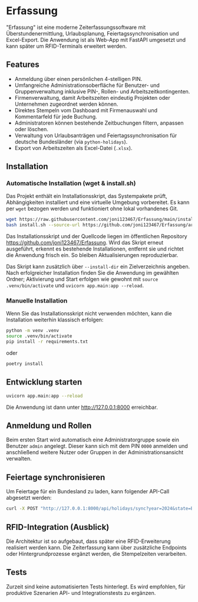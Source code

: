 # Erfassung

"Erfassung" ist eine moderne Zeiterfassungssoftware mit Überstundenermittlung, Urlaubsplanung, Feiertagssynchronisation und Excel-Export. Die Anwendung ist als Web-App mit FastAPI umgesetzt und kann später um RFID-Terminals erweitert werden.

## Features

- Anmeldung über einen persönlichen 4-stelligen PIN.
- Umfangreiche Administrationsoberfläche für Benutzer- und Gruppenverwaltung inklusive PIN-, Rollen- und Arbeitszeitkontingenten.
- Firmenverwaltung, damit Arbeitszeiten eindeutig Projekten oder Unternehmen zugeordnet werden können.
- Direktes Stempeln vom Dashboard mit Firmenauswahl und Kommentarfeld für jede Buchung.
- Administratoren können bestehende Zeitbuchungen filtern, anpassen oder löschen.
- Verwaltung von Urlaubsanträgen und Feiertagssynchronisation für deutsche Bundesländer (via `python-holidays`).
- Export von Arbeitszeiten als Excel-Datei (`.xlsx`).

## Installation

### Automatische Installation (wget & install.sh)

Das Projekt enthält ein Installationsskript, das Systempakete prüft, Abhängigkeiten installiert und eine virtuelle Umgebung vorbereitet. Es kann per `wget` bezogen werden und funktioniert ohne lokal vorhandenes Git.

```bash
wget https://raw.githubusercontent.com/joni123467/Erfassung/main/install.sh -O install.sh
bash install.sh --source-url https://github.com/joni123467/Erfassung/archive/refs/heads/main.tar.gz
```

Das Installationsskript und der Quellcode liegen im öffentlichen Repository <https://github.com/joni123467/Erfassung>. Wird das Skript erneut ausgeführt, erkennt es bestehende Installationen, entfernt sie und richtet die Anwendung frisch ein. So bleiben Aktualisierungen reproduzierbar.

Das Skript kann zusätzlich über `--install-dir` ein Zielverzeichnis angeben. Nach erfolgreicher Installation finden Sie die Anwendung im gewählten Ordner; Aktivierung und Start erfolgen wie gewohnt mit `source .venv/bin/activate` und `uvicorn app.main:app --reload`.

### Manuelle Installation

Wenn Sie das Installationsskript nicht verwenden möchten, kann die Installation weiterhin klassisch erfolgen:

```bash
python -m venv .venv
source .venv/bin/activate
pip install -r requirements.txt
```

oder

```bash
poetry install
```

## Entwicklung starten

```bash
uvicorn app.main:app --reload
```

Die Anwendung ist dann unter <http://127.0.0.1:8000> erreichbar.

## Anmeldung und Rollen

Beim ersten Start wird automatisch eine Administratorgruppe sowie ein Benutzer `admin` angelegt. Dieser kann sich mit dem PIN `0000` anmelden und anschließend weitere Nutzer oder Gruppen in der Administrationsansicht verwalten.

## Feiertage synchronisieren

Um Feiertage für ein Bundesland zu laden, kann folgender API-Call abgesetzt werden:

```bash
curl -X POST "http://127.0.0.1:8000/api/holidays/sync?year=2024&state=BY"
```

## RFID-Integration (Ausblick)

Die Architektur ist so aufgebaut, dass später eine RFID-Erweiterung realisiert werden kann. Die Zeiterfassung kann über zusätzliche Endpoints oder Hintergrundprozesse ergänzt werden, die Stempelzeiten verarbeiten.

## Tests

Zurzeit sind keine automatisierten Tests hinterlegt. Es wird empfohlen, für produktive Szenarien API- und Integrationstests zu ergänzen.
